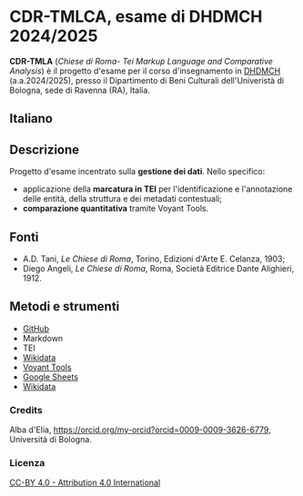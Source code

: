 # CDR-TMLCA, esame di DHDMCH 2024/2025

**CDR-TMLA** (*Chiese di Roma- Tei Markup Language and Comparative Analysis*) è il progetto d'esame per il corso d'insegnamento in [DHDMCH](https://www.unibo.it/it/studiare/dottorati-master-specializzazioni-e-altra-formazione/insegnamenti/insegnamento/2024/502386) (a.a.2024/2025), presso il Dipartimento di Beni Culturali dell'Univeristà di Bologna, sede di Ravenna (RA), Italia.

## Italiano

## Descrizione

Progetto d'esame incentrato sulla **gestione dei dati**. Nello specifico:
* applicazione della **marcatura in TEI** per l'identificazione e l'annotazione delle entità, della struttura e dei metadati contestuali;
* **comparazione quantitativa** tramite Voyant Tools.

## Fonti
* A.D. Tani, *Le Chiese di Roma*, Torino, Edizioni d'Arte E. Celanza, 1903;
* Diego Angeli, *Le Chiese di Roma*, Roma, Società Editrice Dante Alighieri, 1912.

## Metodi e strumenti
* [GitHub](https://www.google.com/url?sa=t&source=web&rct=j&opi=89978449&url=https://github.com/&ved=2ahUKEwinicGop96LAxXj0gIHHecADyoQFnoECAoQAQ&usg=AOvVaw38IHvcyBra8HGhmSxvlCGw)
* Markdown
* TEI
* [Wikidata](https://www.wikidata.org/wiki/Wikidata:Main_Page)
* [Voyant Tools](https://www.google.com/url?sa=t&source=web&rct=j&opi=89978449&url=https://voyant-tools.org/&ved=2ahUKEwiuuJ_AmN6LAxVSRUEAHcN0KUoQFnoECAkQAQ&usg=AOvVaw0HuDnxSRVwxziirQgSd0xL)
* [Google Sheets](https://www.google.com/url?sa=t&source=web&rct=j&opi=89978449&url=https://docs.google.com/spreadsheets/create%3Fhl%3Dit&ved=2ahUKEwifr4nRot6LAxXFWkEAHSEiFC4QFnoECAgQAQ&usg=AOvVaw15jA_GQBObUKkityhEJa1O)
* [Wikidata](https://www.wikidata.org/wiki/Wikidata:Main_Page)

### Credits

Alba d'Elia, https://orcid.org/my-orcid?orcid=0009-0009-3626-6779, Università di Bologna.

### Licenza
[CC-BY 4.0 - Attribution 4.0 International](https://creativecommons.org/licenses/by/4.0/)
